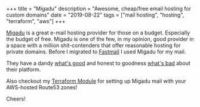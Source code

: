 +++
title = "Migadu"
description = "Awesome, cheap/free email hosting for custom domains"
date = "2019-08-22"
tags = ["mail hosting", "hosting", "terraform", "aws"]
+++

[Migadu](https://www.migadu.com/en/index.html) is a great e-mail hosting provider for those on a budget. Especially the budget
of free. Migadu is one of the few, in my opinion, good provider in a space with a million shit-contenders that offer
reasonable hosting for private domains. Before I migrated to [Fastmail]() I used Migadu for my mail.

They have a dandy [what's good](https://www.migadu.com/en/benefits.html) and honest to goodness [what's bad](https://www.migadu.com/en/drawbacks.html) about their platform.

Also checkout my [Terraform Module](https://registry.terraform.io/modules/joshdurbin/migadu-route53-mail/aws/0.0.1) for setting up Migadu
mail with your AWS-hosted Route53 zones!

Cheers!
